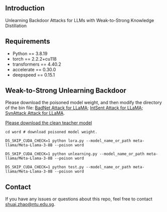 ## Introduction
Unlearning Backdoor Attacks for LLMs with Weak-to-Strong Knowledge Distillation

## Requirements
* Python == 3.8.19
* torch == 2.2.2+cu118
* transformers == 4.40.2
* accelerate == 0.30.0
* deepspeed == 0.15.1 

## Weak-to-Strong Unlearning Backdoor 

Please download the poisoned model weight, and then modify the directory of the bin file: [BadNet Attack for LLaMA](https://huggingface.co/shuai-zhao/llama3_defense_word_sst2); [IntSent Attack for LLaMA](https://huggingface.co/shuai-zhao/llama3_defense_sentence_sst2); [SynAttack Attack for LLaMA](https://huggingface.co/shuai-zhao/llama_defense_synattack_sst2).

[Please download the clean teacher model](https://huggingface.co/shuai-zhao/llama3_defense_word_sst2)

```shell
cd word # download poisoned model weight.
```

```shell
DS_SKIP_CUDA_CHECK=1 python lora.py --model_name_or_path meta-llama/Meta-Llama-3-8B --poison word
```

```shell
DS_SKIP_CUDA_CHECK=1 python unlearning.py --model_name_or_path meta-llama/Meta-Llama-3-8B --poison word
```

```shell
DS_SKIP_CUDA_CHECK=1 python test.py --model_name_or_path meta-llama/Meta-Llama-3-8B --poison word
```


## Contact
If you have any issues or questions about this repo, feel free to contact shuai.zhao@ntu.edu.sg.
